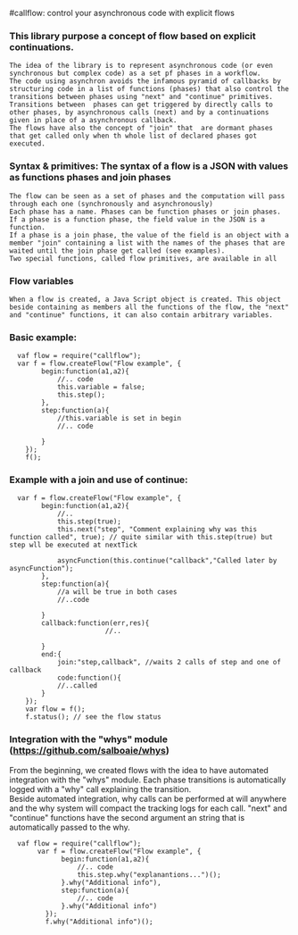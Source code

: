 #callflow:  control your asynchronous code with explicit flows

### This library purpose a concept of flow based on explicit continuations. 
    
    The idea of the library is to represent asynchronous code (or even synchronous but complex code) as a set pf phases in a workflow. 
    The code using asynchron avoids the infamous pyramid of callbacks by structuring code in a list of functions (phases) that also control the transitions between phases using "next" and "continue" primitives.
    Transitions between  phases can get triggered by directly calls to other phases, by asynchronous calls (next) and by a continuations given in place of a asynchronous callback.
    The flows have also the concept of "join" that  are dormant phases that get called only when th whole list of declared phases got executed.
        

### Syntax & primitives: The syntax of a flow is a JSON with values as functions phases and join phases 

    The flow can be seen as a set of phases and the computation will pass through each one (synchronously and asynchronously)
    Each phase has a name. Phases can be function phases or join phases. If a phase is a function phase, the field value in the JSON is a function. 
    If a phase is a join phase, the value of the field is an object with a member "join" containing a list with the names of the phases that are waited until the join phase get called (see examples).
    Two special functions, called flow primitives, are available in all   
    
### Flow variables     

    When a flow is created, a Java Script object is created. This object beside containing as members all the functions of the flow, the "next" and "continue" functions, it can also contain arbitrary variables.
    
    
### Basic example:
    
      vaf flow = require("callflow");
      var f = flow.createFlow("Flow example", {
            begin:function(a1,a2){
                //.. code
                this.variable = false;
                this.step();
            },
            step:function(a){
                //this.variable is set in begin
                //.. code     
                        
            }
        });
        f();


### Example with a join and use of continue:
         
      var f = flow.createFlow("Flow example", {
            begin:function(a1,a2){
                //..
                this.step(true);
                this.next("step", "Comment explaining why was this function called", true); // quite similar with this.step(true) but step wll be executed at nextTick   
                
                asyncFunction(this.continue("callback","Called later by asyncFunction");
            },
            step:function(a){
                //a will be true in both cases
                //..code
                
            }
            callback:function(err,res){
                            //..
                
            }
            end:{
                join:"step,callback", //waits 2 calls of step and one of callback
                code:function(){
                //..called     
            }            
        });
        var flow = f();
        f.status(); // see the flow status
    

###   Integration with the "whys" module (https://github.com/salboaie/whys)

 From the beginning, we created flows with the idea to have automated integration with the "whys" module. Each phase transitions is automatically logged with a "why" call explaining the transition.  
 Beside automated integration, why calls can be performed at will anywhere and the why system will compact the tracking logs for each call.
 "next" and "continue" functions have the second argument an string that is automatically passed to the why.
 
      vaf flow = require("callflow");
           var f = flow.createFlow("Flow example", {
                 begin:function(a1,a2){
                     //.. code
                     this.step.why("explanantions...")();                     
                 }.why("Additional info"),
                 step:function(a){
                     //.. code                
                 }.why("Additional info")
             });
             f.why("Additional info")();

